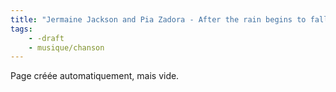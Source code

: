 ```yaml
---
title: "Jermaine Jackson and Pia Zadora - After the rain begins to fall"
tags:
    - -draft
    - musique/chanson
---
```


Page créée automatiquement, mais vide.
